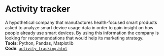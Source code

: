 # Activity tracker
A hypothetical company that manufactures health-focused smart products asked to analyze smart device usage data in order to gain insight on how people already use smart devices. By using this information the company is looking for recommendations that would help its marketing strategy.  
**Tools**: Python, Pandas, Matplotlib  
**Code**: [`activity_tracking.html`](https://antonio-cln.github.io/Projects/activity_tracking.html) 
